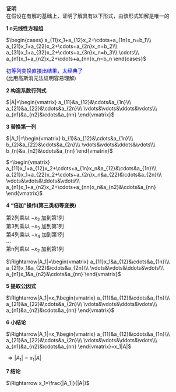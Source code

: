 **证明**    
在假设在有解的基础上，证明了解具有以下形式，由该形式知解是唯一的    
    
**1 n元线性方程组**    
    
 $\begin{cases}    
a_{11}x_1+a_{12}x_2+\cdots+a_{1n}x_n=b_1\\\     
a_{21}x_1+a_{22}x_2+\cdots+a_{2n}x_n=b_2\\\     
a_{31}x_1+a_{32}x_2+\cdots+a_{3n}x_n=b_3\\\     
\cdots\\\     
a_{n1}x_1+a_{n2}x_2+\cdots+a_{nn}x_n=b_n    
\end{cases}$     
    
<font color=blue>初等列变换直接出结果，太经典了</font>    
(比用高斯消元法证明容易理解)    
    
**2 构造系数行列式**    
    
 $|A|=\begin{vmatrix}    
a_{11}&a_{12}&\cdots&a_{1n}\\\     
a_{21}&a_{22}&\cdots&a_{2n}\\\     
\vdots&\vdots&\ddots&\vdots\\\     
a_{n1}&a_{n2}&\cdots&a_{nn}    
\end{vmatrix}$     
    
**3 替换第一列**    
    
 $|A_1|=\begin{vmatrix}    
b_{1}&a_{12}&\cdots&a_{1n}\\\     
b_{2}&a_{22}&\cdots&a_{2n}\\\     
\vdots&\vdots&\ddots&\vdots\\\     
b_{n}&a_{n2}&\cdots&a_{nn}    
\end{vmatrix}$     
    
 $=\begin{vmatrix}    
a_{11}x_1+a_{12}x_2+\cdots+a_{1n}x_n&a_{12}&\cdots&a_{1n}\\\     
a_{21}x_1+a_{22}x_2+\cdots+a_{2n}x_n&a_{22}&\cdots&a_{2n}\\\     
\vdots&\vdots&\ddots&\vdots\\\     
a_{n1}x_1+a_{n2}x_2+\cdots+a_{nn}x_n&a_{n2}&\cdots&a_{nn}    
\end{vmatrix}$     
    
**4 “倍加”操作(第三类初等变换)**    
    
第2列乘以 $-x_2$ 加到第1列    
第3列乘以 $-x_3$ 加到第1列    
第4列乘以 $-x_4$ 加到第1列    
 $\cdots$     
第n列乘以 $-x_2$ 加到第1列    
    
 $\Rightarrow|A_1|=\begin{vmatrix}    
a_{11}x_1&a_{12}&\cdots&a_{1n}\\\     
a_{21}x_1&a_{22}&\cdots&a_{2n}\\\     
\vdots&\vdots&\ddots&\vdots\\\     
a_{n1}x_1&a_{n2}&\cdots&a_{nn}    
\end{vmatrix}$     
    
**5 提取公因式**    
    
 $\Rightarrow|A_1|=x_1\begin{vmatrix}    
a_{11}&a_{12}&\cdots&a_{1n}\\\     
a_{21}&a_{22}&\cdots&a_{2n}\\\     
\vdots&\vdots&\ddots&\vdots\\\     
a_{n1}&a_{n2}&\cdots&a_{nn}    
\end{vmatrix}$     
    
**6 小结论**    
    
 $\Rightarrow|A_1|=x_1\begin{vmatrix}    
a_{11}&a_{12}&\cdots&a_{1n}\\\     
a_{21}&a_{22}&\cdots&a_{2n}\\\     
\vdots&\vdots&\ddots&\vdots\\\     
a_{n1}&a_{n2}&\cdots&a_{nn}    
\end{vmatrix}=x_1|A|$     
    
 $\Rightarrow|A_1|=x_1|A|$     
    
**7 结论**    
    
 $\Rightarrow x_1=\frac{|A_1|}{|A|}$     
    
